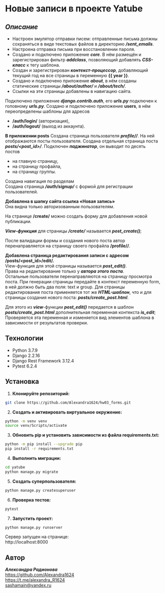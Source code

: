 # Новые записи в проекте Yatube
## _Описание_
- Настроен эмулятор отправки писем: 
отправленные письма должны сохраняться в виде текстовых файлов в директорию ***/sent_emails***. 
- Настроена отправка письма при восстановлении пароля.
- Создано и подключено приложение ***core***. В нём
размещён и зарегистрирован фильтр ***addclass***, позволяющий добавлять ***CSS-класс*** к тегу шаблона.
- Cоздан и зарегистрирован ***контекст-процессор***, добавляющий текущий год на все страницы в переменную **{{ year }}**.
- Создано и подключено приложение ***about***, в нём
созданы статические страницы ***/about/author/*** и ***/about/tech/***.
- Cсылки на эти страницы добавлены в навигацию сайта.

Подключено приложение ***django.contrib.auth***, его ***urls.py*** подключен к головному ***urls.py***.
Создано и подключено приложение **users**, в нём переопределены шаблоны для адресов
- **/auth/login/** (авторизация),
- **/auth/logout/** (выход из аккаунта). 
 
**В приложении posts**
Создана страница пользователя ***profile/<username>/***. На ней отображаются посты пользователя.
Создана отдельная страница поста ***posts/<post_id>/***.
Подключен ***паджинатор***, он выводит по десять постов
- на главную страницу,
- на страницу профайла,
- на страницу группы.   

Создана навигация по разделам     
Создана страница ***/auth/signup/*** с формой для регистрации пользователей.
 
**Добавлена в шапку сайта ссылка «Новая запись»**   
Она видна только авторизованным пользователям.
  
На странице **/create/** можно создать форму для добавления новой публикации.

***View-функция*** для страницы ***/create/*** называется ***post_create()***;

После валидации формы и создания нового поста автор перенаправляется на страницу своего профайла **/profile/<username>/**.

**Добавлена страница редактирования записи с адресом /posts/<post_id>/edit/.**    
  View-функция для этой страницы называется ***post_edit()***.    
Права на редактирование только у ***автора этого поста***.    
  Остальные пользователи перенаправляются на страницу просмотра поста.
При генерации страницы передайте в контекст переменную form, в ней должно быть два поля: text и group.
Для страницы редактирования поста применяется тот же ***HTML-шаблон***, что и для страницы создания нового поста: ***posts/create_post.html***.

Для этого из ***view***-функции ***post_edit()*** передается в шаблон ***posts/create_post.html*** дополнительная переменная контекста ***is_edit***; 
  Проверяется эта переменная и изменяется вид элементов шаблона в зависимости от результатов проверки.
  
## Технологии
- Python 3.7.9
- Django 2.2.16
- Django Rest Framework 3.12.4
- Pytest 6.2.4

## Установка
1. **Клонируйте репозиторий:**
```sh
git clone https://github.com/Alexandra1624/hw03_forms.git
```

2. **Cоздать и активировать виртуальное окружение:**
```sh
python -m venv venv
source venv/Scripts/activate
```

3. **Обновить pip и установить зависимости из файла requirements.txt:**
```sh
python -m pip install --upgrade pip
pip install -r requirements.txt
```

4. **Выполнить миграции:**
```sh
cd yatube
python manage.py migrate
```

5. **Создать суперпользователя:**
```sh
python manage.py createsuperuser
```

6. **Проверка тестов:**
```sh
pytest
```

7. **Запустить проект:**
```sh
python manage.py runserver
```
Сервер запущен на странице:     
http://localhost:8000       

 ## Автор

**_Александра Радионова_**  
https://github.com/Alexandra1624  
https://t.me/alexandra_R1624  
sashamain@yandex.ru
